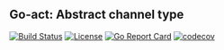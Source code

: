 ## Go-act: Abstract channel type

[![Build Status](https://travis-ci.org/cristaloleg/go-act.svg?branch=master)](https://travis-ci.org/cristaloleg/go-act)
[![License](https://img.shields.io/github/license/mashape/apistatus.svg)]()
[![Go Report Card](https://goreportcard.com/badge/github.com/cristaloleg/go-act?style=flat-square)](https://goreportcard.com/report/github.com/cristaloleg/go-act)
[![codecov](https://codecov.io/gh/cristaloleg/go-act/branch/master/graph/badge.svg)](https://codecov.io/gh/cristaloleg/go-act)
